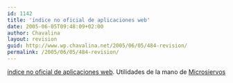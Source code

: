 ```yaml
---
id: 1142
title: 'índice no oficial de aplicaciones web'
date: 2005-06-05T09:48:09+02:00
author: Chavalina
layout: revision
guid: http://www.wp.chavalina.net/2005/06/05/484-revision/
permalink: /2005/06/05/484-revision/
---
```

<a href="http://www.webapplist.com/index.html" target="_blank">índice no oficial de aplicaciones web</a>. Utilidades de la mano de <a href="http://www.microsiervos.com/archivo/internet/ndice-no-oficial-de-aplicaciones-web.html" target="_blank">Microsiervos</a>